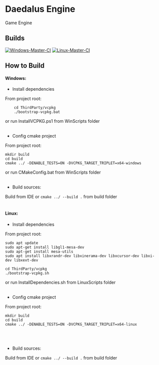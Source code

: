 # Daedalus Engine
Game Engine


## Builds

[![Windows-Master-CI](https://github.com/prostomaxym/daedalus_engine/actions/workflows/Windows-Master-CI.yml/badge.svg?branch=master)](https://github.com/prostomaxym/daedalus_engine/actions/workflows/Windows-Master-CI.yml)
[![Linux-Master-CI](https://github.com/prostomaxym/daedalus_engine/actions/workflows/Linux-Master-CI.yml/badge.svg?branch=master)](https://github.com/prostomaxym/daedalus_engine/actions/workflows/Linux-Master-CI.yml)


## How to Build

#### Windows:
- Install dependencies

From project root:
````console
    cd ThirdParty/vcpkg
    ./bootstrap-vcpkg.bat
````
or run InstallVCPKG.ps1 from WinScripts folder
<br>
<br>

- Config cmake project

From project root:
````console
mkdir build
cd build
cmake ../ -DENABLE_TESTS=ON -DVCPKG_TARGET_TRIPLET=x64-windows
````
or run CMakeConfig.bat from WinScripts folder
<br>
<br>

- Build sources:

Build from IDE or `cmake ../ --build .` from build folder
<br>
<br>

#### Linux:
- Install dependencies

From project root:
````console
sudo apt update
sudo apt-get install libgl1-mesa-dev
sudo apt-get install mesa-utils
sudo apt install libxrandr-dev libxinerama-dev libxcursor-dev libxi-dev libxext-dev

cd ThirdParty/vcpkg
./bootstrap-vcpkg.sh
````
or run InstallDependencies.sh from LinuxScripts folder
<br>
<br>

- Config cmake project

From project root:
````console
mkdir build
cd build
cmake ../ -DENABLE_TESTS=ON -DVCPKG_TARGET_TRIPLET=x64-linux
````
<br>
<br>

- Build sources:

Build from IDE or `cmake ../ --build .` from build folder
<br>
<br>
